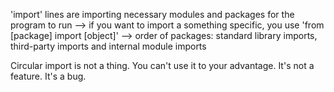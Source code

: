 'import' lines are importing necessary modules and packages for the program to run
--> if you want to import a something specific, you use 'from [package] import [object]'
--> order of packages: standard library imports, third-party imports and internal module imports

Circular import is not a thing.
You can't use it to your advantage.
It's not a feature.
It's a bug.
